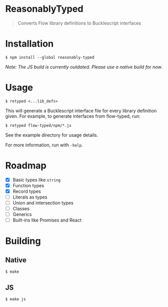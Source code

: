 # ReasonablyTyped

> Converts Flow library definitions to Bucklescript interfaces

# Installation

```
$ npm install --global reasonably-typed
```

_Note: The JS build is currently outdated. Please use a native build for now_.

# Usage

```
$ retyped <...lib_defs>
```

This will generate a Bucklescript interface file for every library definition given. For example,
to generate interfaces from flow-typed, run:

```
$ retyped flow-typed/npm/*.js
```

See the example directory for usage details.

For more information, run with `-help`.

# Roadmap

- [x] Basic types like `string`
- [x] Function types
- [x] Record types
- [ ] Literals as types
- [ ] Union and intersection types
- [ ] Classes
- [ ] Generics
- [ ] Built-ins like Promises and React

# Building

## Native

```
$ make
```

## JS

```
$ make js
```